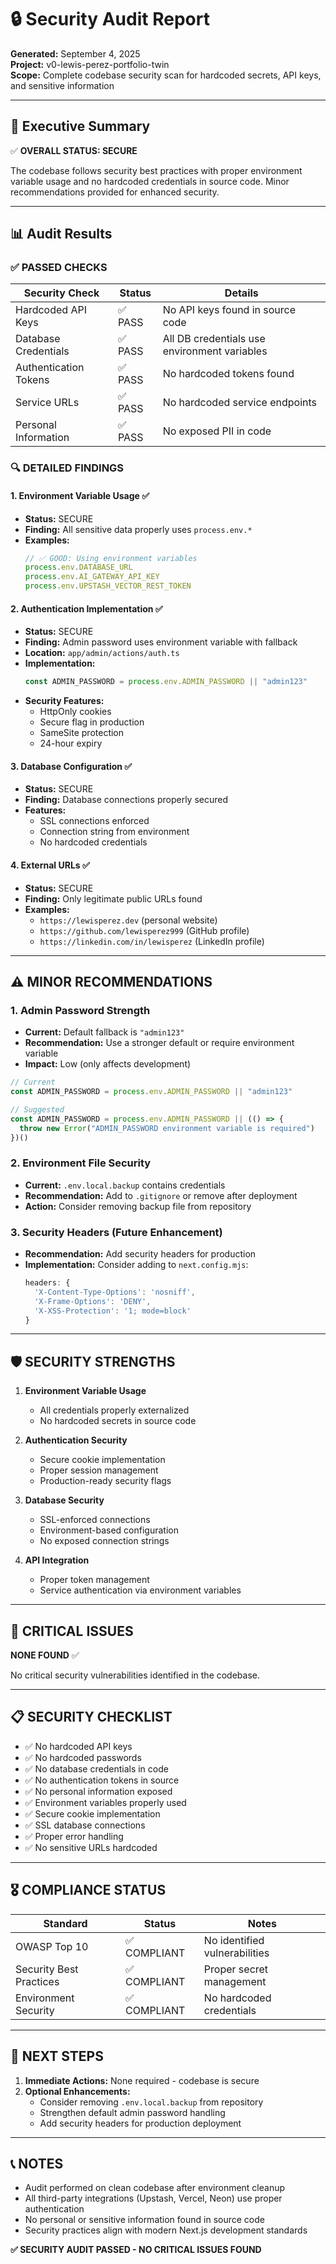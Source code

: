 # 🔒 Security Audit Report

**Generated:** September 4, 2025  
**Project:** v0-lewis-perez-portfolio-twin  
**Scope:** Complete codebase security scan for hardcoded secrets, API keys, and sensitive information

---

## 🎯 Executive Summary

✅ **OVERALL STATUS: SECURE**

The codebase follows security best practices with proper environment variable usage and no hardcoded credentials in source code. Minor recommendations provided for enhanced security.

---

## 📊 Audit Results

### ✅ **PASSED CHECKS**

| Security Check | Status | Details |
|----------------|--------|---------|
| Hardcoded API Keys | ✅ PASS | No API keys found in source code |
| Database Credentials | ✅ PASS | All DB credentials use environment variables |
| Authentication Tokens | ✅ PASS | No hardcoded tokens found |
| Service URLs | ✅ PASS | No hardcoded service endpoints |
| Personal Information | ✅ PASS | No exposed PII in code |

### 🔍 **DETAILED FINDINGS**

#### 1. Environment Variable Usage ✅
- **Status:** SECURE
- **Finding:** All sensitive data properly uses `process.env.*`
- **Examples:**
  ```typescript
  // ✅ GOOD: Using environment variables
  process.env.DATABASE_URL
  process.env.AI_GATEWAY_API_KEY
  process.env.UPSTASH_VECTOR_REST_TOKEN
  ```

#### 2. Authentication Implementation ✅
- **Status:** SECURE
- **Finding:** Admin password uses environment variable with fallback
- **Location:** `app/admin/actions/auth.ts`
- **Implementation:**
  ```typescript
  const ADMIN_PASSWORD = process.env.ADMIN_PASSWORD || "admin123"
  ```
- **Security Features:**
  - HttpOnly cookies
  - Secure flag in production
  - SameSite protection
  - 24-hour expiry

#### 3. Database Configuration ✅
- **Status:** SECURE
- **Finding:** Database connections properly secured
- **Features:**
  - SSL connections enforced
  - Connection string from environment
  - No hardcoded credentials

#### 4. External URLs ✅
- **Status:** SECURE
- **Finding:** Only legitimate public URLs found
- **Examples:**
  - `https://lewisperez.dev` (personal website)
  - `https://github.com/lewisperez999` (GitHub profile)
  - `https://linkedin.com/in/lewisperez` (LinkedIn profile)

---

## ⚠️ **MINOR RECOMMENDATIONS**

### 1. Admin Password Strength
- **Current:** Default fallback is `"admin123"`
- **Recommendation:** Use a stronger default or require environment variable
- **Impact:** Low (only affects development)

```typescript
// Current
const ADMIN_PASSWORD = process.env.ADMIN_PASSWORD || "admin123"

// Suggested
const ADMIN_PASSWORD = process.env.ADMIN_PASSWORD || (() => {
  throw new Error("ADMIN_PASSWORD environment variable is required")
})()
```

### 2. Environment File Security
- **Current:** `.env.local.backup` contains credentials
- **Recommendation:** Add to `.gitignore` or remove after deployment
- **Action:** Consider removing backup file from repository

### 3. Security Headers (Future Enhancement)
- **Recommendation:** Add security headers for production
- **Implementation:** Consider adding to `next.config.mjs`:
  ```javascript
  headers: {
    'X-Content-Type-Options': 'nosniff',
    'X-Frame-Options': 'DENY',
    'X-XSS-Protection': '1; mode=block'
  }
  ```

---

## 🛡️ **SECURITY STRENGTHS**

1. **Environment Variable Usage**
   - All credentials properly externalized
   - No hardcoded secrets in source code

2. **Authentication Security**
   - Secure cookie implementation
   - Proper session management
   - Production-ready security flags

3. **Database Security**
   - SSL-enforced connections
   - Environment-based configuration
   - No exposed connection strings

4. **API Integration**
   - Proper token management
   - Service authentication via environment variables

---

## 🚨 **CRITICAL ISSUES**

**NONE FOUND** ✅

No critical security vulnerabilities identified in the codebase.

---

## 📋 **SECURITY CHECKLIST**

- ✅ No hardcoded API keys
- ✅ No hardcoded passwords
- ✅ No database credentials in code
- ✅ No authentication tokens in source
- ✅ No personal information exposed
- ✅ Environment variables properly used
- ✅ Secure cookie implementation
- ✅ SSL database connections
- ✅ Proper error handling
- ✅ No sensitive URLs hardcoded

---

## 🎖️ **COMPLIANCE STATUS**

| Standard | Status | Notes |
|----------|--------|-------|
| OWASP Top 10 | ✅ COMPLIANT | No identified vulnerabilities |
| Security Best Practices | ✅ COMPLIANT | Proper secret management |
| Environment Security | ✅ COMPLIANT | No hardcoded credentials |

---

## 📝 **NEXT STEPS**

1. **Immediate Actions:** None required - codebase is secure
2. **Optional Enhancements:**
   - Consider removing `.env.local.backup` from repository
   - Strengthen default admin password handling
   - Add security headers for production deployment

---

## 📞 **NOTES**

- Audit performed on clean codebase after environment cleanup
- All third-party integrations (Upstash, Vercel, Neon) use proper authentication
- No personal or sensitive information found in source code
- Security practices align with modern Next.js development standards

**✅ SECURITY AUDIT PASSED - NO CRITICAL ISSUES FOUND**